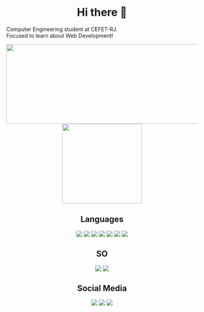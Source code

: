 <h1 align="center">Hi there 👋</h1>

<p>
  Computer Engineering student at CEFET-RJ. <br>
  Focused to learn about Web Development!
</p>

<p align="center">
  <img src="https://github-readme-stats.vercel.app/api?username=SrTesch&show_icons=true&theme=gruvbox" width="535px" height="210px"> <img src="https://github-readme-stats.vercel.app/api/top-langs/?username=SrTesch&langs_count=8&theme=gruvbox" height="210px">
 </p>

<h2 align="center">Languages</h2>
<p align="center">
  <img src="https://img.shields.io/badge/C-00599C?style=for-the-badge&logo=c&logoColor=white"> <img src="https://img.shields.io/badge/HTML5-E34F26?style=for-the-badge&logo=html5&logoColor=white"> <img src="https://img.shields.io/badge/CSS3-1572B6?style=for-the-badge&logo=css3&logoColor=white"> <img src="https://img.shields.io/badge/JavaScript-323330?style=for-the-badge&logo=javascript&logoColor=F7DF1E"> <img src= "https://img.shields.io/badge/Python-FFD43B?style=for-the-badge&logo=python&logoColor=blue"> <img src="https://img.shields.io/badge/Pandas-2C2D72?style=for-the-badge&logo=pandas&logoColor=white"> <img src= "https://img.shields.io/badge/Ruby-CC342D?style=for-the-badge&logo=ruby&logoColor=white">
</p>
 
<h2 align="center">SO</h2>
<p align="center">
  <img src="https://img.shields.io/badge/Linux-FCC624?style=for-the-badge&logo=linux&logoColor=black">
  <img src="https://img.shields.io/badge/manjaro-35BF5C?style=for-the-badge&logo=manjaro&logoColor=white">
</p>

<h2 align="center">Social Media</h2>
<p align="center">
  <a href="https://www.linkedin.com/in/pedro-tesch/" target="_blank"><img src="https://img.shields.io/badge/LinkedIn-0077B5?style=for-the-badge&logo=linkedin&logoColor=white"></a>
  <a href="https://twitter.com/SrTesch" target="_blank"><img src="https://img.shields.io/badge/Twitter-1DA1F2?style=for-the-badge&logo=twitter&logoColor=white"></a>
  <a href="https://www.instagram.com/peeh_tesch/" target="_blank"><img src="https://img.shields.io/badge/Instagram-E4405F?style=for-the-badge&logo=instagram&logoColor=white"></a>
</p>

